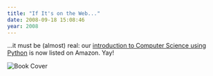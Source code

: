 ```yaml
---
title: "If It's on the Web..."
date: 2008-09-18 15:08:46
year: 2008
---
```

...it must be (almost) real: our <a href="http://www.amazon.com/Practical-Programming-Introduction-Computer-Science/dp/1934356271">introduction to Computer Science using Python</a> is now listed on Amazon.  Yay!

<img src="{{site.github.url}}/files/2008/09/cover.jpg" alt="Book Cover" />
